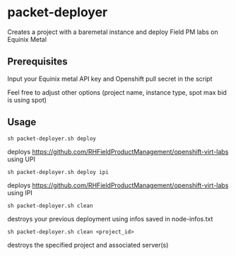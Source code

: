 # packet-deployer

Creates a project with a baremetal instance and deploy Field PM labs on Equinix Metal

## Prerequisites

Input your Equinix metal API key and Openshift pull secret in the script

Feel free to adjust other options (project name, instance type, spot max bid is using spot)

## Usage

`sh packet-deployer.sh deploy`

deploys <https://github.com/RHFieldProductManagement/openshift-virt-labs> using UPI

`sh packet-deployer.sh deploy ipi`

deploys <https://github.com/RHFieldProductManagement/openshift-virt-labs> using IPI

`sh packet-deployer.sh clean`

destroys your previous deployment using infos saved in node-infos.txt

`sh packet-deployer.sh clean <project_id>`

destroys the specified project and associated server(s)
